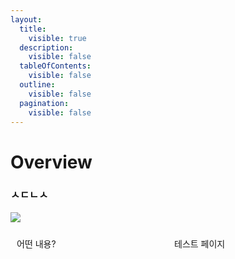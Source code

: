 ```yaml
---
layout:
  title:
    visible: true
  description:
    visible: false
  tableOfContents:
    visible: false
  outline:
    visible: false
  pagination:
    visible: false
---
```


# Overview

### ㅅㄷㄴㅅ

![](.gitbook/assets/PrivateLLM\_Logo\_Color.png)

<div style="display: flex;">
    <div style="flex: 1; padding: 10px;">
        <!-- 여기에 첫 번째 컬럼의 내용 -->
      어떤 내용?
    </div>
    <div style="flex: 1; padding: 10px;">
        <!-- 여기에 두 번째 컬럼의 내용 -->
      테스트 페이지
    </div>
</div>

